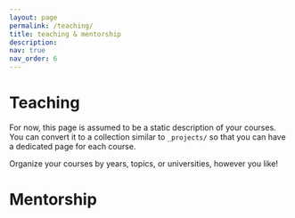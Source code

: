 ```yaml
---
layout: page
permalink: /teaching/
title: teaching & mentorship
description: 
nav: true
nav_order: 6
---
```

# Teaching 


For now, this page is assumed to be a static description of your courses. You can convert it to a collection similar to `_projects/` so that you can have a dedicated page for each course.

Organize your courses by years, topics, or universities, however you like!

# Mentorship 
